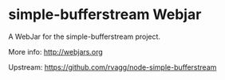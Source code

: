simple-bufferstream Webjar
============================

A WebJar for the simple-bufferstream project.

More info: http://webjars.org

Upstream: https://github.com/rvagg/node-simple-bufferstream
